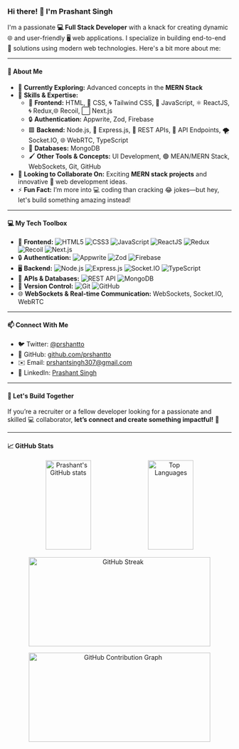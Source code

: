 ### Hi there! 👋 I'm Prashant Singh

I'm a passionate **💻 Full Stack Developer** with a knack for creating dynamic 🌐 and user-friendly 🖥️ web applications. I specialize in building end-to-end 🔄 solutions using modern web technologies. Here's a bit more about me:

---

#### 🌟 About Me  
- 🔭 **Currently Exploring:** Advanced concepts in the **MERN Stack**  
- 🌱 **Skills & Expertise:**  
  - 📝 **Frontend:** HTML, 🎨 CSS, 🌀 Tailwind CSS, 💛 JavaScript, ⚛️ ReactJS, 🌀 Redux,🌐 Recoil, ⬜ Next.js  
  - 🔒 **Authentication:** Appwrite, Zod, Firebase  
  - 🟩 **Backend:** Node.js, 🖤 Express.js, 🔗 REST APIs, 📡 API Endpoints, 🌪️ Socket.IO, 🌐 WebRTC, TypeScript  
  - 🍃 **Databases:** MongoDB  
  - 🖌️ **Other Tools & Concepts:** UI Development, 🟢 MEAN/MERN Stack, WebSockets, Git, GitHub  
- 💞️ **Looking to Collaborate On:** Exciting **MERN stack projects** and innovative 🌟 web development ideas.  
- ⚡ **Fun Fact:** I’m more into 💻 coding than cracking 😂 jokes—but hey, let's build something amazing instead!  

---

#### 💻 My Tech Toolbox  
- 📝 **Frontend:** ![HTML5](https://img.shields.io/badge/-HTML5-E34F26?logo=html5&logoColor=white&style=for-the-badge) ![CSS3](https://img.shields.io/badge/-CSS3-1572B6?logo=css3&logoColor=white&style=for-the-badge) ![JavaScript](https://img.shields.io/badge/-JavaScript-F7DF1E?logo=javascript&logoColor=black&style=for-the-badge) ![ReactJS](https://img.shields.io/badge/-ReactJS-61DAFB?logo=react&logoColor=black&style=for-the-badge) ![Redux](https://img.shields.io/badge/-Redux-764ABC?logo=redux&logoColor=white&style=for-the-badge) ![Recoil](https://img.shields.io/badge/-Recoil-0078D4?logo=recoil&logoColor=white&style=for-the-badge) ![Next.js](https://img.shields.io/badge/-Next.js-000000?logo=next.js&logoColor=white&style=for-the-badge)  
- 🔒 **Authentication:** ![Appwrite](https://img.shields.io/badge/-Appwrite-F02E65?logo=appwrite&logoColor=white&style=for-the-badge) ![Zod](https://img.shields.io/badge/-Zod-60c4af?logo=zod&logoColor=white&style=for-the-badge) ![Firebase](https://img.shields.io/badge/-Firebase-FFCA28?logo=firebase&logoColor=black&style=for-the-badge)  
- 🖥️ **Backend:** ![Node.js](https://img.shields.io/badge/-Node.js-339933?logo=node.js&logoColor=white&style=for-the-badge) ![Express.js](https://img.shields.io/badge/-Express.js-000000?logo=express&logoColor=white&style=for-the-badge) ![Socket.IO](https://img.shields.io/badge/-Socket.IO-010101?logo=socket.io&logoColor=white&style=for-the-badge) ![TypeScript](https://img.shields.io/badge/-TypeScript-3178C6?logo=typescript&logoColor=white&style=for-the-badge)  
- 📡 **APIs & Databases:** ![REST API](https://img.shields.io/badge/-REST%20API-0078D4?logo=api&logoColor=white&style=for-the-badge) ![MongoDB](https://img.shields.io/badge/-MongoDB-47A248?logo=mongodb&logoColor=white&style=for-the-badge)  
- 🔄 **Version Control:** ![Git](https://img.shields.io/badge/-Git-F05032?logo=git&logoColor=white&style=for-the-badge) ![GitHub](https://img.shields.io/badge/-GitHub-181717?logo=github&logoColor=white&style=for-the-badge)  
- 🌐 **WebSockets & Real-time Communication:** WebSockets, Socket.IO, WebRTC  

---

#### 📫 Connect With Me  
- 🐦 Twitter: [@prshantto](https://twitter.com/prshantto)  
- 🐙 GitHub: [github.com/prshantto](https://github.com/prshantto)  
- ✉️ Email: [prshantsingh307@gmail.com](https://mail.google.com/mail/u/0/#inbox?compose=DmwnWstsCWNhLPSMLBSHMDQhrwDDMZQCMSfGWNnZrVmBjLQQqWvXQhhDMntBPMRmgPsBwdSkfkRb)
- 🔗 LinkedIn: [Prashant Singh](https://www.linkedin.com/in/prashant-singh-5a2b7128b/) 

---

#### 🚀 Let's Build Together  
If you’re a recruiter or a fellow developer looking for a passionate and skilled 💻 collaborator, **let’s connect and create something impactful!** 🌟  

---

#### 📈 GitHub Stats
<p align="center">
  <img src="https://github-readme-stats.vercel.app/api?username=prshantto&show_icons=true&theme=radical" alt="Prashant's GitHub stats" width="45%" height="200" />
  <img src="https://github-readme-stats.vercel.app/api/top-langs/?username=prshantto&layout=compact&theme=radical" alt="Top Languages" width="45%" height="200" />
</p>

<p align="center">
  <img src="https://github-readme-streak-stats.herokuapp.com/?user=prshantto&theme=radical" alt="GitHub Streak" width="90%" height="200" />
</p>

<p align="center">
  <img src="https://github-profile-summary-cards.vercel.app/api/cards/profile-details?username=prshantto&theme=tokyonight" alt="GitHub Contribution Graph" width="90%" height="200" />
</p>

<!---
prshantto/prshantto is a ✨ special ✨ repository because its `README.md` (this file) appears on your GitHub profile.
You can click the Preview link to take a look at your changes.
--->

